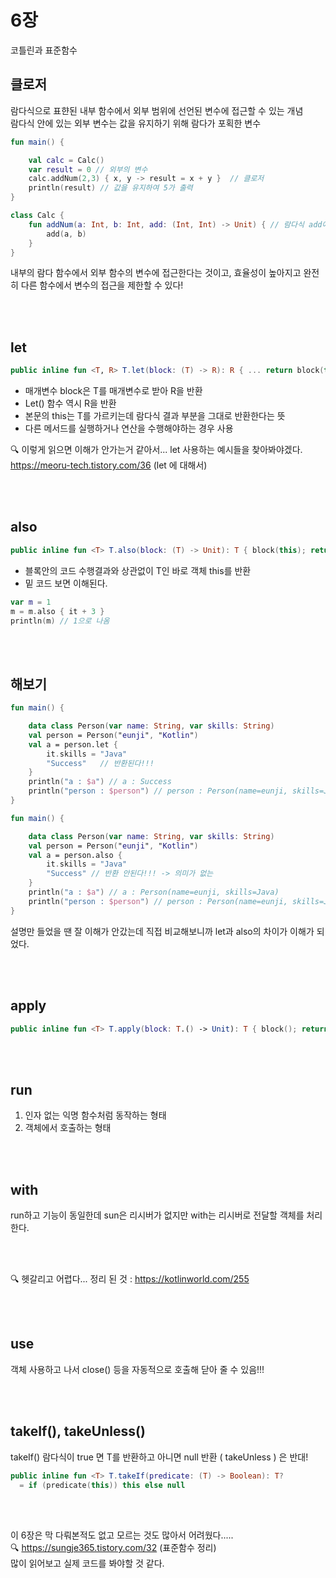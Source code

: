# 6장

코틀린과 표준함수

## 클로저

람다식으로 표햔된 내부 함수에서 외부 범위에 선언된 변수에 접근할 수 있는 개념  
람다식 안에 있는 외부 변수는 값을 유지하기 위해 람다가 포획한 변수  

```kotlin
fun main() {

    val calc = Calc()
    var result = 0 // 외부의 변수
    calc.addNum(2,3) { x, y -> result = x + y }  // 클로저
    println(result) // 값을 유지하여 5가 출력
}

class Calc {
    fun addNum(a: Int, b: Int, add: (Int, Int) -> Unit) { // 람다식 add에는 반환값이 없음
        add(a, b)
    }
}
```

내부의 람다 함수에서 외부 함수의 변수에 접근한다는 것이고, 효율성이 높아지고 완전히 다른 함수에서 변수의 접근을 제한할 수 있다!  

<br></br>

## let

```kotlin
public inline fun <T, R> T.let(block: (T) -> R): R { ... return block(this) }
```

- 매개변수 block은 T를 매개변수로 받아 R을 반환
- Let() 함수 역시 R을 반환
- 본문의 this는 T를 가르키는데 람다식 결과 부분을 그대로 반환한다는 뜻
- 다른 메서드를 실행하거나 연산을 수행해야하는 경우 사용

🔍 이렇게 읽으면 이해가 안가는거 같아서... let 사용하는 예시들을 찾아봐야겠다.  
https://meoru-tech.tistory.com/36 (let 에 대해서)

<br></br>

## also

```kotlin
public inline fun <T> T.also(block: (T) -> Unit): T { block(this); return this }
```

- 블록안의 코드 수행결과와 상관없이 T인 바로 객체 this를 반환
- 밑 코드 보면 이해된다.

```kotlin
var m = 1
m = m.also { it + 3 }
println(m) // 1으로 나옴
```

<br></br>

## 해보기

```kotlin
fun main() {

    data class Person(var name: String, var skills: String)
    val person = Person("eunji", "Kotlin")
    val a = person.let {
        it.skills = "Java"
        "Success"	// 반환된다!!!
    }
    println("a : $a") // a : Success
    println("person : $person") // person : Person(name=eunji, skills=Java)
}
```

```kotlin
fun main() {

    data class Person(var name: String, var skills: String)
    val person = Person("eunji", "Kotlin")
    val a = person.also {
        it.skills = "Java"
        "Success" // 반환 안된다!!! -> 의미가 없는
    }
    println("a : $a") // a : Person(name=eunji, skills=Java)
    println("person : $person") // person : Person(name=eunji, skills=Java)
}
```

설명만 들었을 땐 잘 이해가 안갔는데 직접 비교해보니까 let과 also의 차이가 이해가 되었다.

<br></br>

## apply

```kotlin
public inline fun <T> T.apply(block: T.() -> Unit): T { block(); return this }
```

<br></br>

## run

1. 인자 없는 익명 함수처럼 동작하는 형태
2. 객체에서 호출하는 형태

<br></br>

## with

run하고 기능이 동일한데 sun은 리시버가 없지만 with는 리시버로 전달할 객체를 처리한다.  

<br></br>

🔍 헷갈리고 어렵다... 정리 된 것 : https://kotlinworld.com/255

<br></br>

## use

객체 사용하고 나서 close() 등을 자동적으로 호출해 닫아 줄 수 있음!!! 

<br></br>

## takeIf(), takeUnless()

takeIf() 람다식이 true 면 T를 반환하고 아니면 null 반환 ( takeUnless ) 은 반대! 

```kotlin
public inline fun <T> T.takeIf(predicate: (T) -> Boolean): T?
  = if (predicate(this)) this else null
```

<br></br>

이 6장은 막 다뤄본적도 없고 모르는 것도 많아서 어려웠다.....  
🔍 https://sungje365.tistory.com/32 (표준함수 정리)  
많이 읽어보고 실제 코드를 봐야할 것 같다.
